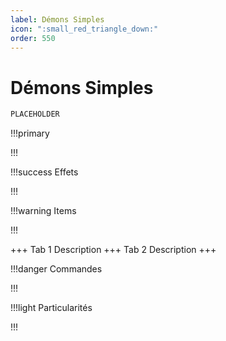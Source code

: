 ```yaml
---
label: Démons Simples
icon: ":small_red_triangle_down:"
order: 550
---
```


# Démons Simples

```txt
PLACEHOLDER
```

!!!primary

!!!

!!!success Effets

!!!

!!!warning Items

!!!

+++ Tab 1
Description
+++ Tab 2 
Description
+++

!!!danger Commandes

!!!

!!!light Particularités

!!!
